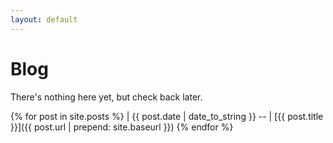 ```yaml
---
layout: default
---
```


Blog
====

There's nothing here yet, but check back later.

{% for post in site.posts %}
| {{ post.date | date_to_string }} -- | [{{ post.title }}]({{ post.url | prepend: site.baseurl }})
{% endfor %}
